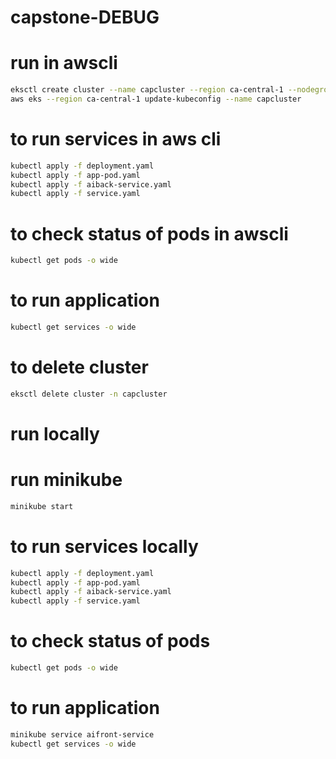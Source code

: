 # capstone-DEBUG

# run in awscli
```bash
eksctl create cluster --name capcluster --region ca-central-1 --nodegroup-name standard-workers --node-type t2.micro --nodes-min 4 --nodes-max 10 --nodes 4
aws eks --region ca-central-1 update-kubeconfig --name capcluster
```

# to run services in aws cli
```bash
kubectl apply -f deployment.yaml 
kubectl apply -f app-pod.yaml 
kubectl apply -f aiback-service.yaml 
kubectl apply -f service.yaml 
```

# to check status of pods in awscli
```bash
kubectl get pods -o wide
```

# to run application
```bash
kubectl get services -o wide
```
# to delete cluster
```bash
eksctl delete cluster -n capcluster
```

# run locally

# run minikube
```bash
minikube start
```

# to run services locally
```bash
kubectl apply -f deployment.yaml 
kubectl apply -f app-pod.yaml 
kubectl apply -f aiback-service.yaml 
kubectl apply -f service.yaml 
```

# to check status of pods
```bash
kubectl get pods -o wide
```

# to run application
```bash
minikube service aifront-service 
kubectl get services -o wide
```
